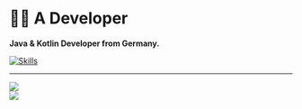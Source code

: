 # 🧑‍💻 A Developer

**Java & Kotlin Developer from Germany.**


[![Skills](https://skillicons.dev/icons?i=java,kotlin,github,gitlab,gradle,maven,idea,vscode,md&theme=dark)](https://skillicons.dev)

---

[![](https://nirzak-streak-stats.vercel.app/?user=thebjoredcraft&theme=tokyonight)](https://github.com/thebjoredcraft)<br>
[![](https://github-readme-stats.vercel.app/api/wakatime?username=TheBjoRedCraft&theme=tokyonight&layout=compact&langs_count=10&hide_title=true)](https://github.com/TheBjoRedCraft)

